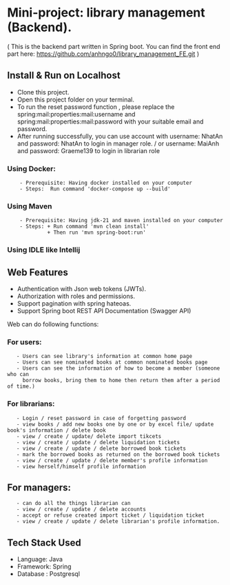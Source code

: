 # Mini-project: library management (Backend).
( This is the backend part written in Spring boot. You can find the front end part here: <a>https://github.com/anhngo0/library_management_FE.git</a> )

## Install & Run on Localhost
-  Clone this project.  
-  Open this project folder on your terminal.
-  To run the reset password function , please replace the spring:mail:properties:mail:username and spring:mail:properties:mail:password with your suitable email and password.
-  After running successfully, you can use account with username: NhatAn and password: NhatAn to login in manager role. / or username: MaiAnh and password: Graeme139 to login in librarian role
### Using Docker:
        - Prerequisite: Having docker installed on your computer
        - Steps:  Run command 'docker-compose up --build'
### Using Maven
        - Prerequisite: Having jdk-21 and maven installed on your computer
        - Steps: + Run command 'mvn clean install'
                 + Then run 'mvn spring-boot:run'
### Using IDLE like Intellij

## Web Features
- Authentication with Json web tokens (JWTs).
- Authorization with roles and permissions.
- Support pagination with spring hateoas.
- Support Spring boot REST API Documentation (Swagger API)

Web can do following functions:
### For users: 
       - Users can see library's information at common home page 
       - Users can see nominated books at common nominated books page
       - Users can see the information of how to become a member (someone who can
         borrow books, bring them to home then return them after a period of time.)
### For librarians:
       - Login / reset password in case of forgetting password
       - view books / add new books one by one or by excel file/ update book's information / delete book
       - view / create / update/ delete import tikcets
       - view / create / update / delete liquidation tickets
       - view / create / update / delete borrowed book tickets
       - mark the borrowed books as returned on the borrowed book tickets
       - view / create / update / delete member's profile information
       - view herself/himself profile information
## For managers:
       - can do all the things librarian can
       - view / create / update / delete accounts
       - accept or refuse created import ticket / liquidation ticket
       - view / create / update / delete librarian's profile information.
## Tech Stack Used
- Language: Java
- Framework: Spring 
- Database : Postgresql



